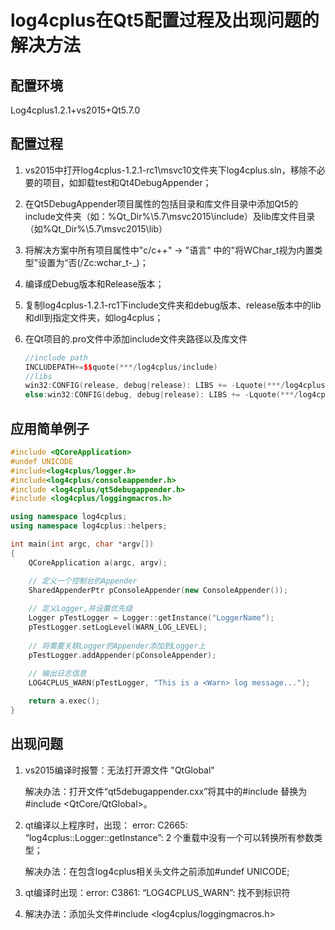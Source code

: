 # log4cplus在Qt5配置过程及出现问题的解决方法

## 配置环境

Log4cplus1.2.1+vs2015+Qt5.7.0

## 配置过程

1. vs2015中打开log4cplus-1.2.1-rc1\msvc10文件夹下log4cplus.sln，移除不必要的项目，如卸载test和Qt4DebugAppender；

2. 在Qt5DebugAppender项目属性的包括目录和库文件目录中添加Qt5的include文件夹（如：%Qt_Dir%\5.7\msvc2015\include）及lib库文件目录（如%Qt_Dir%\5.7\msvc2015\lib）

3. 将解决方案中所有项目属性中"c/c++" -> "语言" 中的"将WChar_t视为内置类型"设置为“否(/Zc:wchar_t-_)；

4. 编译成Debug版本和Release版本；

5. 复制log4cplus-1.2.1-rc1下include文件夹和debug版本、release版本中的lib和dll到指定文件夹，如log4cplus；

6. 在Qt项目的.pro文件中添加include文件夹路径以及库文件

   ```c++
   //include path
   INCLUDEPATH+=$$quote(***/log4cplus/include)
   //libs
   win32:CONFIG(release, debug|release): LIBS += -Lquote(***/log4cplus/libs/) -llog4cplus
   else:win32:CONFIG(debug, debug|release): LIBS += -Lquote(***/log4cplus/libs/) -llog4cplusD
   ```

## 应用简单例子

```c++
#include <QCoreApplication>
#undef UNICODE
#include<log4cplus/logger.h>
#include<log4cplus/consoleappender.h>
#include <log4cplus/qt5debugappender.h>
#include <log4cplus/loggingmacros.h>

using namespace log4cplus;
using namespace log4cplus::helpers;

int main(int argc, char *argv[])
{
    QCoreApplication a(argc, argv);

    // 定义一个控制台的Appender
    SharedAppenderPtr pConsoleAppender(new ConsoleAppender());
    
    // 定义Logger,并设置优先级
    Logger pTestLogger = Logger::getInstance("LoggerName");
    pTestLogger.setLogLevel(WARN_LOG_LEVEL);
    
    // 将需要关联Logger的Appender添加到Logger上
    pTestLogger.addAppender(pConsoleAppender);
    
    // 输出日志信息
    LOG4CPLUS_WARN(pTestLogger, "This is a <Warn> log message...");

    return a.exec();
}
```



## 出现问题

1. vs2015编译时报警：无法打开源文件 "QtGlobal"

   解决办法：打开文件“qt5debugappender.cxx”将其中的#include <QtGlobal>替换为#include <QtCore/QtGlobal>。

2. qt编译以上程序时，出现： error: C2665: “log4cplus::Logger::getInstance”: 2 个重载中没有一个可以转换所有参数类型；

   解决办法：在包含log4cplus相关头文件之前添加#undef UNICODE;

3. qt编译时出现：error: C3861: “LOG4CPLUS_WARN”: 找不到标识符

4. 解决办法：添加头文件#include <log4cplus/loggingmacros.h>
